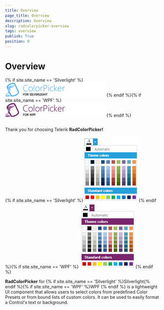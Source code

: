 ```yaml
---
title: Overview
page_title: Overview
description: Overview
slug: radcolorpicker-overview
tags: overview
publish: True
position: 0
---
```


# Overview



{% if site.site_name == 'Silverlight' %}![colorpicker sl icon](images/colorpicker_sl_icon.png){% endif %}{% if site.site_name == 'WPF' %}![colorpicker wpf icon](images/colorpicker_wpf_icon.png){% endif %}

## 

Thank you for choosing Telerik __RadColorPicker!__

{% if site.site_name == 'Silverlight' %}![Color PickerSL](images/ColorPickerSL.png){% endif %}{% if site.site_name == 'WPF' %}![Color PickerWPF](images/ColorPickerWPF.png){% endif %}

__RadColorPicker__ for {% if site.site_name == 'Silverlight' %}Silverlight{% endif %}{% if site.site_name == 'WPF' %}WPF {% endif %} is a lightweight UI component that allows users to select colors from predefined Color Presets or from bound lists of custom colors. It can be used to easily format a Control's text or background.
		
				

